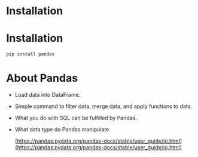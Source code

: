 # Installation

# Installation

```bash
pip install pandas
```

# About Pandas

- Load data into DataFrame.
- Simple command to filter data, merge data, and apply functions to data.
- What you do with SQL can be fulfilled by Pandas.
- What data type do Pandas manipulate
    
    [https://pandas.pydata.org/pandas-docs/stable/user_guide/io.html](https://pandas.pydata.org/pandas-docs/stable/user_guide/io.html)